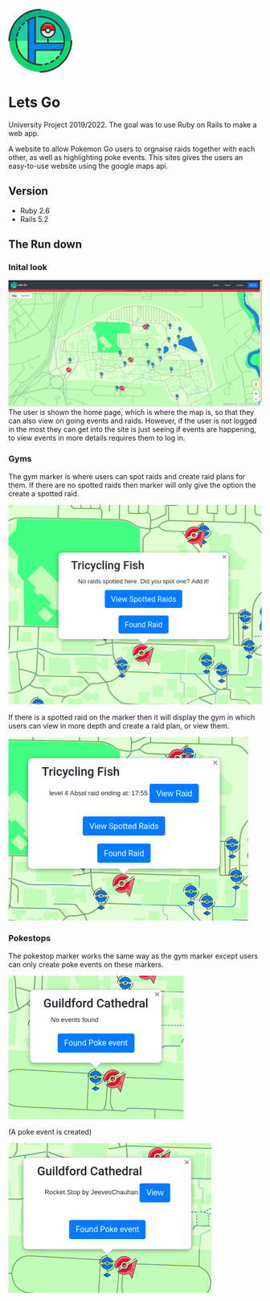 ![Logo](https://github.com/JeevesChauhan/lets_go/blob/master/app/assets/images/icon_logo.png)
# Lets Go

University Project 2019/2022. The goal was to use Ruby on Rails to make a web app.

A website to allow Pokemon Go users to orgnaise raids together with each other, as well as highlighting poke events. This sites gives the users an easy-to-use website using the google maps api. 

## Version
- Ruby 2.6
- Rails 5.2

## The Run down
### Inital look
![inital view](https://github.com/JeevesChauhan/lets_go/blob/master/screenshots/ss_lets_go_inital_view.png)
The user is shown the home page, which is where the map is, so that they can also view on going events and raids. However, if the user is not logged in the most they can get into the site is just seeing if events are happening, to view events in more details requires them to log in.

### Gyms
The gym marker is where users can spot raids and create raid plans for them. If there are no spotted raids then marker will only give the option the create a spotted raid.

![Gym no raids](https://github.com/JeevesChauhan/lets_go/blob/master/screenshots/ss_gym_empty.png)

If there is a spotted raid on the marker then it will display the gym in which users can view in more depth and create a raid plan, or view them.

![Gym found raids](https://github.com/JeevesChauhan/lets_go/blob/master/screenshots/ss_gym_spotted.png)

### Pokestops
The pokestop marker works the same way as the gym marker except users can only create poke events on these markers. 

![Pokesotp no events](https://github.com/JeevesChauhan/lets_go/blob/master/screenshots/ss_pokestop_empty.png)

(A poke event is created)

![Pokestop found events](https://github.com/JeevesChauhan/lets_go/blob/master/screenshots/ss_pokestop_event.png)
